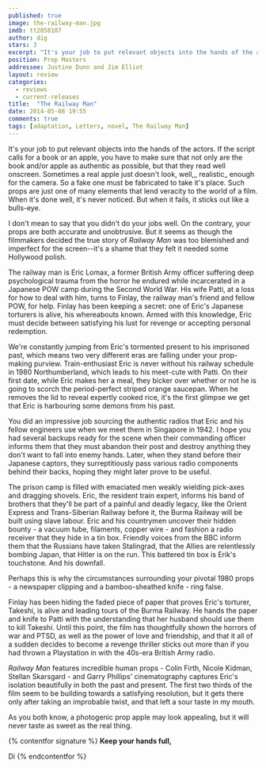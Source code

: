 ```yaml
---
published: true
image: the-railway-man.jpg
imdb: tt2058107
author: dig
stars: 3
excerpt: "It's your job to put relevant objects into the hands of the actors. If the script calls for a book or an apple, you have to make sure that not only are the book and/or apple as authentic as possible, but that they read well onscreen."
position: Prop Masters
addressee: Justine Dunn and Jim Elliot
layout: review
categories: 
  - reviews
  - current-releases
title:  "The Railway Man"
date: 2014-05-08 19:55
comments: true
tags: [adaptation, Letters, novel, The Railway Man]
---
```

It's your job to put relevant objects into the hands of the actors. If the script calls for a book or an apple, you have to make sure that not only are the book and/or apple as authentic as possible, but that they read well onscreen. Sometimes a real apple just doesn't look, well,_ realistic_ enough for the camera. So a fake one must be fabricated to take it's place. Such props are just one of many elements that lend veracity to the world of a film. When it's done well, it's never noticed. But when it fails, it sticks out like a bulls-eye. 

I don't mean to say that you didn't do your jobs well. On the contrary, your props are both accurate and unobtrusive. But it seems as though the filmmakers decided the true story of _Railway Man_ was too blemished and imperfect for the screen--it's a shame that they felt it needed some Hollywood polish.

The railway man is Eric Lomax, a former British Army officer suffering deep psychological trauma from the horror he endured while incarcerated in a Japanese POW camp during the Second World War. His wife Patti, at a loss for how to deal with him, turns to Finlay, the railway man's friend and fellow POW, for help. Finlay has been keeping a secret: one of Eric's Japanese torturers is alive, his whereabouts known. Armed with this knowledge, Eric must decide between satisfying his lust for revenge or accepting personal redemption.

We're constantly jumping from Eric's tormented present to his imprisoned past, which means two very different eras are falling under your prop-making purview. Train-enthusiast Eric is never without his railway schedule in 1980 Northumberland, which leads to his meet-cute with Patti. On their first date, while Eric makes her a meal, they bicker over whether or not he is going to scorch the period-perfect striped orange saucepan. When he removes the lid to reveal expertly cooked rice, it's the first glimpse we get that Eric is harbouring some demons from his past.

You did an impressive job sourcing the authentic radios that Eric and his fellow engineers use when we meet them in Singapore in 1942. I hope you had several backups ready for the scene when their commanding officer informs them that they must abandon their post and destroy anything they don't want to fall into enemy hands. Later, when they stand before their Japanese captors, they surreptitiously pass various radio components behind their backs, hoping they might later prove to be useful.

The prison camp is filled with emaciated men weakly wielding pick-axes and dragging shovels. Eric, the resident train expert, informs his band of brothers that they'll be part of a painful and deadly legacy, like the Orient Express and Trans-Siberian Railway before it, the Burma Railway will be built using slave labour. Eric and his countrymen uncover their hidden bounty - a vacuum tube, filaments, copper wire - and fashion a radio receiver that they hide in a tin box. Friendly voices from the BBC inform them that the Russians have taken Stalingrad, that the Allies are relentlessly bombing Japan, that Hitler is on the run. This battered tin box is Erik's touchstone. And his downfall. 

Perhaps this is why the circumstances surrounding your pivotal 1980 props - a newspaper clipping and a bamboo-sheathed knife - ring false.

Finlay has been hiding the faded piece of paper that proves Eric's torturer, Takeshi, is alive and leading tours of the Burma Railway. He hands the paper and knife to Patti with the understanding that her husband should use them to kill Takeshi. Until this point, the film has thoughtfully shown the horrors of war and PTSD, as well as the power of love and friendship, and that it all of a sudden decides to become  a revenge thriller sticks out more than if you had thrown a Playstation in with the 40s-era British Army radio.

_Railway Man_ features incredible human props - Colin Firth, Nicole Kidman, Stellan Skarsgard - and Garry Phillips' cinematography captures Eric's isolation beautifully in both the past and present. The first two thirds of the film seem to be building towards a satisfying resolution, but it gets there only after taking an improbable twist, and that left a sour taste in my mouth.

As you both know, a photogenic prop apple may look appealing, but it will never taste as sweet as the real thing.

{% contentfor signature %}
**Keep your hands full,**

Di
{% endcontentfor %}